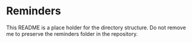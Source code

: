 # Reminders

This README is a place holder for the directory structure.
Do not remove me to preserve the reminders folder in the repository.

